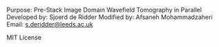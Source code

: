 Purpose:      Pre-Stack Image Domain Wavefield Tomography in Parallel
Developed by: Sjoerd de Ridder
Modified by:  Afsaneh Mohammadzaheri
Email:        s.deridder@leeds.ac.uk

MIT License

